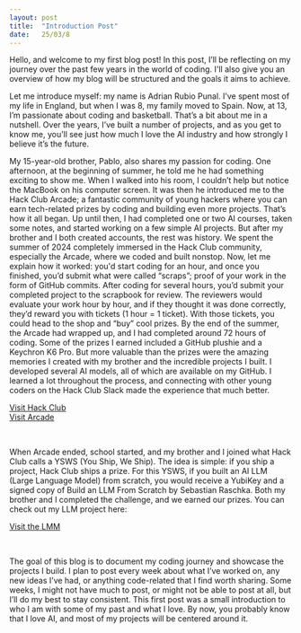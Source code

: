 ```yaml
---
layout: post
title:  "Introduction Post"
date:   25/03/8
---
```


<p class="intro"><span class="dropcap">H</span>ello, and welcome to my first blog post! In this post, I’ll be reflecting on my journey over the past few years in the world of coding. I'll also give you an overview of how my blog will be structured and the goals it aims to achieve.</p>

Let me introduce myself: my name is Adrian Rubio Punal. I’ve spent most of my life in England, but when I was 8, my family moved to Spain. Now, at 13, I’m passionate about coding and basketball. That’s a bit about me in a nutshell. Over the years, I’ve built a number of projects, and as you get to know me, you’ll see just how much I love the AI industry and how strongly I believe it’s the future. 

My 15-year-old brother, Pablo, also shares my passion for coding. One afternoon, at the beginning of summer, he told me he had something exciting to show me. When I walked into his room, I couldn’t help but notice the MacBook on his computer screen. It was then he introduced me to the Hack Club Arcade; a fantastic community of young hackers where you can earn tech-related prizes by coding and building even more projects.
That’s how it all began. Up until then, I had completed one or two AI courses, taken some notes, and started working on a few simple AI projects. But after my brother and I both created accounts, the rest was history. We spent the summer of 2024 completely immersed in the Hack Club community, especially the Arcade, where we coded and built nonstop. Now, let me explain how it worked: you'd start coding for an hour, and once you finished, you’d submit what were called “scraps”; proof of your work in the form of GitHub commits. After coding for several hours, you’d submit your completed project to the scrapbook for review. The reviewers would evaluate your work hour by hour, and if they thought it was done correctly, they’d reward you with tickets (1 hour = 1 ticket). With those tickets, you could head to the shop and “buy” cool prizes.
By the end of the summer, the Arcade had wrapped up, and I had completed around 72 hours of coding. Some of the prizes I earned included a GitHub plushie and a Keychron K6 Pro. But more valuable than the prizes were the amazing memories I created with my brother and the incredible projects I built. I developed several AI models, all of which are available on my GitHub. I learned a lot throughout the process, and connecting with other young coders on the Hack Club Slack made the experience that much better.

<a href="https://hackclub.com">Visit Hack Club</a><br>
<a href="https://hackclub.com/arcade/">Visit Arcade</a>


<img src="/assets/img/arcade/keychron.png" alt="">
<img src="/assets/img/arcade/plushie.png" alt="">
<img src="/assets/img/arcade/after-arcade-setup.png" alt="">
<img src="/assets/img/arcade/stickers.png" alt="">

When Arcade ended, school started, and my brother and I joined what Hack Club calls a YSWS (You Ship, We Ship). The idea is simple: if you ship a project, Hack Club ships a prize. For this YSWS, if you built an AI LLM (Large Language Model) from scratch, you would receive a YubiKey and a signed copy of Build an LLM From Scratch by Sebastian Raschka. Both my brother and I completed the challenge, and we earned our prizes. You can check out my LLM project here:

<a href="https://github.com/adrirubio/storycrafterllm">Visit the LMM</a>

<img src="/assets/img/storycrafterllm/signed-book.png" alt="">
<img src="/assets/img/storycrafterllm/signed-page.png" alt="">

The goal of this blog is to document my coding journey and showcase the projects I build. I plan to post every week about what I’ve worked on, any new ideas I’ve had, or anything code-related that I find worth sharing. Some weeks, I might not have much to post, or might not be able to post at all, but I’ll do my best to stay consistent. This first post was a small introduction to who I am with some of my past and what I love. By now, you probably know that I love AI, and most of my projects will be centered around it.
